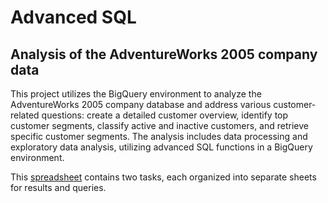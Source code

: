 # Advanced SQL
## Analysis of the AdventureWorks 2005 company data

This project utilizes the BigQuery environment to analyze the AdventureWorks 2005 company database and address various customer-related questions: create a detailed customer overview, identify top customer segments, classify active and inactive customers, and retrieve specific customer segments. The analysis includes data processing and exploratory data analysis, utilizing advanced SQL functions in a BigQuery environment.


This [spreadsheet](https://docs.google.com/spreadsheets/d/19eXFIHVbYk5nHYVsUNNesqV6qAF09UkYrV93sQ9j9WA/edit?usp=sharing) contains two tasks, each organized into separate sheets for results and queries.


